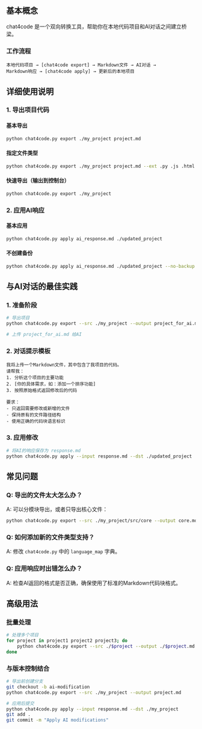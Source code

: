 ## 基本概念

chat4code 是一个双向转换工具，帮助你在本地代码项目和AI对话之间建立桥梁。

### 工作流程

```
本地代码项目 → [chat4code export] → Markdown文件 → AI对话 → 
Markdown响应 → [chat4code apply] → 更新后的本地项目
```

## 详细使用说明

### 1. 导出项目代码

#### 基本导出
```bash
python chat4code.py export ./my_project project.md
```

#### 指定文件类型
```bash
python chat4code.py export ./my_project project.md --ext .py .js .html
```

#### 快速导出（输出到控制台）
```bash
python chat4code.py export ./my_project
```

### 2. 应用AI响应

#### 基本应用
```bash
python chat4code.py apply ai_response.md ./updated_project
```

#### 不创建备份
```bash
python chat4code.py apply ai_response.md ./updated_project --no-backup
```

## 与AI对话的最佳实践

### 1. 准备阶段
```bash
# 导出项目
python chat4code.py export --src ./my_project --output project_for_ai.md

# 上传 project_for_ai.md 给AI
```

### 2. 对话提示模板
```
我将上传一个Markdown文件，其中包含了我项目的代码。
请帮我：
1. 分析这个项目的主要功能
2. [你的具体需求，如：添加一个排序功能]
3. 按照原始格式返回修改后的代码

要求：
- 只返回需要修改或新增的文件
- 保持原有的文件路径结构
- 使用正确的代码块语言标识
```

### 3. 应用修改
```bash
# 将AI的响应保存为 response.md
python chat4code.py apply --input response.md --dst ./updated_project
```

## 常见问题

### Q: 导出的文件太大怎么办？
A: 可以分模块导出，或者只导出核心文件：
```bash
python chat4code.py export --src ./my_project/src/core --output core.md
```

### Q: 如何添加新的文件类型支持？
A: 修改 `chat4code.py` 中的 `language_map` 字典。

### Q: 应用响应时出错怎么办？
A: 检查AI返回的格式是否正确，确保使用了标准的Markdown代码块格式。

## 高级用法

### 批量处理
```bash
# 处理多个项目
for project in project1 project2 project3; do
    python chat4code.py export --src ./$project --output ./$project.md
done
```

### 与版本控制结合
```bash
# 导出前创建分支
git checkout -b ai-modification
python chat4code.py export --src ./my_project --output project.md

# 应用后提交
python chat4code.py apply --input response.md --dst ./my_project
git add .
git commit -m "Apply AI modifications"
```
```

